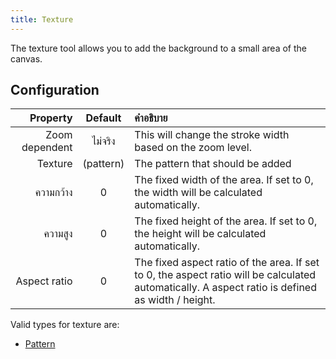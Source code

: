 ```yaml
---
title: Texture
---
```


The texture tool allows you to add the background to a small area of the canvas.

## Configuration

|       Property |            Default           | คำอธิบาย                                                                                                                                                                                         |
| -------------: | :--------------------------: | :----------------------------------------------------------------------------------------------------------------------------------------------------------------------------------------------- |
| Zoom dependent |            ไม่จริง           | This will change the stroke width based on the zoom level.                                                                                                                       |
|        Texture | (pattern) | The pattern that should be added                                                                                                                                                                 |
|      ความกว้าง |               0              | The fixed width of the area. If set to 0, the width will be calculated automatically.                                                                            |
|        ความสูง |               0              | The fixed height of the area. If set to 0, the height will be calculated automatically.                                                                          |
|   Aspect ratio |               0              | The fixed aspect ratio of the area. If set to 0, the aspect ratio will be calculated automatically. A aspect ratio is defined as width / height. |

Valid types for texture are:

- [Pattern](../../background#pattern)
